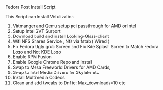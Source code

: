 Fedora Post Install Script

This Script can Install Virtulization 
1. Virtmanger and Qemu setup pci passthrough for AMD or Intel
2. Setup Intel GVT Surport 
3. Download build and install Looking-Glass-client
4. Wifi NFS Shares Service , Nfs via fstab ( Wired )
5. Fix Fedora Ugly grub Screen and Fix Kde Splash Scrren to Match Fedora Logo and Not KDE Logo
6. Enable RPM Fusion
7. Enable Google Chrome Repo and install
8. Swap to Mesa Freeworld Drivers for AMD Cards,
9. Swap to Intel Media Drivers for Skylake etc
10. Install Multimedia Codecs
11. Clean and add tweaks to Dnf ie: Max_downloads=10 etc


